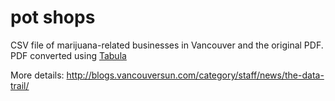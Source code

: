 pot shops
====

CSV file of marijuana-related businesses in Vancouver and the original PDF. PDF converted using [Tabula](http://tabula.technology/)

More details: 
http://blogs.vancouversun.com/category/staff/news/the-data-trail/